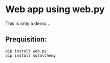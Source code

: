 # Web app using web.py
This is only a demo...

## Prequisition:

	pip install web.py
	pip install sqlalchemy
